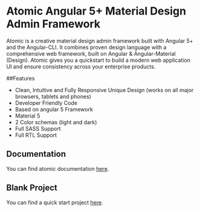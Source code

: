 Atomic Angular 5+ Material Design Admin Framework
=================================================

Atomic is a creative material design admin framework built with Angular 5+ and the Angular-CLI. 
It combines proven design language with a comprehensive web framework, built on Angular & Angular-Material (Design). 
Atomic gives you a quickstart to build a modern web application UI and ensure consistency across your enterprise products.

##Features
* Clean, Intuitive and Fully Responsive Unique Design (works on all major browsers, tablets and phones)
* Developer Friendly Code
* Based on angular 5 Framework
* Material 5
* 2 Color schemas (light and dark)
* Full SASS Support
* Full RTL Support


## Documentation
You can find atomic documentation [here](https://dbartumeu.github.io/ngx-atomic/docs).


## Blank Project
You can find a quick start project [here](https://github.com/dbartumeu/ngx-atomic-blank).
